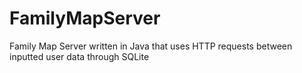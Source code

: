 # FamilyMapServer

Family Map Server written in Java that uses HTTP requests between inputted user data through SQLite
